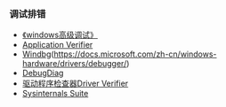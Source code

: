
### 调试排错
- [《windows高级调试》]()
- [Application Verifier]()
- [Windbg](http://www.bkill.com/download/28842.html)(https://docs.microsoft.com/zh-cn/windows-hardware/drivers/debugger/)
- [DebugDiag]()
- [驱动程序检查器Driver Verifier](https://docs.microsoft.com/zh-tw/windows-hardware/drivers/devtest/driver-verifier?redirectedfrom=MSDN)
- [Sysinternals Suite](https://docs.microsoft.com/zh-cn/sysinternals/downloads/sysinternals-suite)


